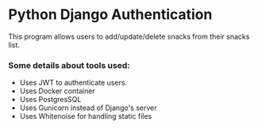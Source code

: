 # Python Django Authentication

This program allows users to add/update/delete snacks from their snacks list.
### Some details about tools used:
* Uses JWT to authenticate users.
* Uses Docker container
* Uses PostgresSQL
* Uses Gunicorn instead of Django's server
* Uses Whitenoise for handling static files